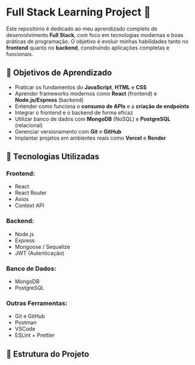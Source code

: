 # Full Stack Learning Project 🚀

Este repositório é dedicado ao meu aprendizado completo de desenvolvimento **Full Stack**, com foco em tecnologias modernas e boas práticas de programação. O objetivo é evoluir minhas habilidades tanto no **frontend** quanto no **backend**, construindo aplicações completas e funcionais.

## 🧠 Objetivos de Aprendizado

- Praticar os fundamentos do **JavaScript**, **HTML** e **CSS**
- Aprender frameworks modernos como **React** (frontend) e **Node.js/Express** (backend)
- Entender como funciona o **consumo de APIs** e a **criação de endpoints**
- Integrar o frontend e o backend de forma eficaz
- Utilizar banco de dados com **MongoDB** (NoSQL) e **PostgreSQL** (relacional)
- Gerenciar versionamento com **Git** e **GitHub**
- Implantar projetos em ambientes reais como **Vercel** e **Render**

## 🧰 Tecnologias Utilizadas

### Frontend:
- React
- React Router
- Axios
- Context API

### Backend:
- Node.js
- Express
- Mongoose / Sequelize
- JWT (Autenticação)

### Banco de Dados:
- MongoDB
- PostgreSQL

### Outras Ferramentas:
- Git e GitHub
- Postman
- VSCode
- ESLint + Prettier

## 📁 Estrutura do Projeto

